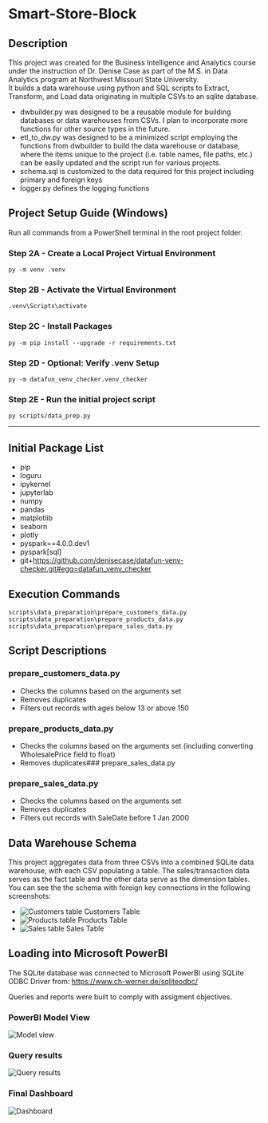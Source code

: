 # Smart-Store-Block
## Description
This project was created for the Business Intelligence and Analytics course under the instruction of Dr. Denise Case as part of the M.S. in Data Analytics program at Northwest Missouri State University.  
It builds a data warehouse using python and SQL scripts to Extract, Transform, and Load data originating in multiple CSVs to an sqlite database.
- dwbuilder.py was designed to be a reusable module for building databases or data warehouses from CSVs. I plan to incorporate more functions for other source types in the future.
- etl_to_dw.py was designed to be a minimized script employing the functions from dwbuilder to build the data warehouse or database, where the items unique to the project (i.e. table names, file paths, etc.) can be easily updated and the script run for various projects.
- schema.sql is customized to the data required for this project including primary and foreign keys
- logger.py defines the logging functions

## Project Setup Guide (Windows)

Run all commands from a PowerShell terminal in the root project folder.

### Step 2A - Create a Local Project Virtual Environment

```shell
py -m venv .venv
```

### Step 2B - Activate the Virtual Environment

```shell
.venv\Scripts\activate
```

### Step 2C - Install Packages

```shell
py -m pip install --upgrade -r requirements.txt
```

### Step 2D - Optional: Verify .venv Setup

```shell
py -m datafun_venv_checker.venv_checker
```

### Step 2E - Run the initial project script

```shell
py scripts/data_prep.py
```

-----

## Initial Package List
- pip
- loguru
- ipykernel
- jupyterlab
- numpy
- pandas
- matplotlib
- seaborn
- plotly
- pyspark==4.0.0.dev1
- pyspark[sql]
- git+https://github.com/denisecase/datafun-venv-checker.git#egg=datafun_venv_checker

## Execution Commands
```scripts\data_preparation\prepare_customers_data.py```
```scripts\data_preparation\prepare_products_data.py```
```scripts\data_preparation\prepare_sales_data.py```

## Script Descriptions

### prepare_customers_data.py
- Checks the columns based on the arguments set
- Removes duplicates
- Filters out records with ages below 13 or above 150

### prepare_products_data.py
- Checks the columns based on the arguments set (including converting WholesalePrice field to float)
- Removes duplicates### prepare_sales_data.py

### prepare_sales_data.py
- Checks the columns based on the arguments set
- Removes duplicates
- Filters out records with SaleDate before 1 Jan 2000

## Data Warehouse Schema
This project aggregates data from three CSVs into a combined SQLite data warehouse, with each CSV populating a table. The sales/transaction data serves as the fact table and the other data serve as the dimension tables.  
You can see the the schema with foreign key connections in the following screenshots:  
- ![Customers table](images/customers_table.png)  Customers Table
- ![Products table](images/products_table.png)  Products Table
- ![Sales table](images/sales_table.png)  Sales Table

## Loading into Microsoft PowerBI
The SQLite database was connected to Microsoft PowerBI using SQLite ODBC Driver from: https://www.ch-werner.de/sqliteodbc/

Queries and reports were built to comply with assigment objectives.
### PowerBI Model View
![Model view](images/powerbi_model_view.png)

### Query results
![Query results](images/powerbi_query_results.png)

### Final Dashboard
![Dashboard](images/powerbi_dashboard.png)